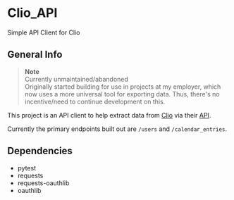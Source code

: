 # Clio_API

Simple API Client for Clio

## General Info

> **Note**<br />
> Currently unmaintained/abandoned<br />
> Originally started building for use in projects at my employer, which now uses a more universal tool for exporting data. Thus, there's no incentive/need to continue development on this.

This project is an API client to help extract data from [Clio](https://www.clio.com) via their [API](https://app.clio.com/api/v4/documentation).

Currently the primary endpoints built out are `/users` and `/calendar_entries`.

## Dependencies

- pytest
- requests
- requests-oauthlib
- oauthlib
